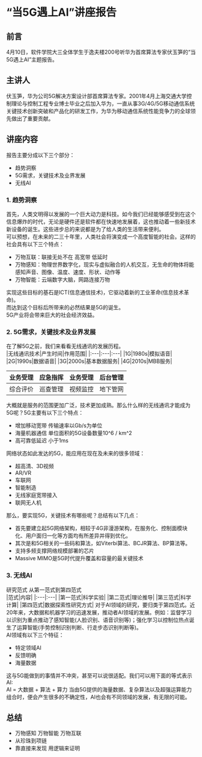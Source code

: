 # “当5G遇上AI”讲座报告
## 前言
4月10日，软件学院大三全体学生于逸夫楼200号听华为首席算法专家伏玉笋的“当5G遇上AI”主题报告。
## 主讲人
伏玉笋，华为公司5G解决方案设计部首席算法专家。2001年4月上海交通大学控制理论与控制工程专业博士毕业之后加入华为，一直从事3G/4G/5G移动通信系统关键技术创新突破和产品化的研发工作，为华为移动通信系统性能竞争力的全球领先做出了重要贡献。
## 讲座内容
报告主要分成以下三个部分：
* 趋势洞察
* 5G需求，关键技术及业界发展
* 无线AI
### 1.  趋势洞察
首先，人类文明得以发展的一个巨大动力是科技。如今我们已经能够感受到在这个信息爆炸的时代，无论是硬件还是软件都在快速地发展着，这也推动着一些新技术新设备的诞生。这些进步总的来说都是为了给人类的生活带来便利。  
可以预想，在未来的二三十年里，人类社会将演变成一个高度智能的社会。这样的社会具有以下三个特点：
* 万物互联：联接无处不在 高宽带 低延时
* 万物感知：物理世界数字化，现实与虚拟融合的人机交互，无生命的物体将能感知声音、图像、温度、速度、形状、动作等
* 万物智能：云端数字大脑，网路连接万物

实现这些目标的基石是ICT(信息通信技术)，它驱动着新的工业革命(信息技术革命)。  
而达到这个目标后所带来的必然结果是5G的诞生。  
5G产业将会带来巨大的社会经济效益。
### 2.  5G需求，关键技术及业界发展
在了解5G之前，我们来看看无线通讯的发展历程。  
|无线通讯技术|产生时间|作用范围|
|:---|:---|:---|
|1G|1980s|模拟语音|
|2G|1990s|数据语音|
|3G|2000s|基本数据服务|
|4G|2010s|MBB服务|  

| 业务受理            | 应急指挥      |  业务受理   | 后台管理   | 
|---------------:|---------:|-----:|----:|
| 综合评价  | 巡查管理     | 视频监控      | 地下管网  |

大概就是服务的范围更加广泛，技术更加成熟。那么什么样的无线通讯才能成为5G呢？5G主要有以下三个特点：
* 增加移动宽带 传输速率以Gb/s为单位
* 海量机器通信 单位面积的5G设备数量10^6 / km^2
* 高可靠低延迟 小于1ms  

网络状态如此发达的5G，能应用在现在及未来的很多领域：
* 超高清、3D视频
* AR/VR
* 车联网
* 智能制造
* 无线家庭宽带接入
* 联网无人机

那么，要实现5G，关键技术有哪些呢？总结有以下几点：
* 首先要建立起5G网络架构，相较于4G非漫游架构，在服务化、控制面模块化、用户面归一化等方面均有所差异并得到优化。
* 其次是和5G相关的一些码和算法，如Viterbi算法、BCJR算法、BP算法等。
* 支持多频支撑网络规模部署的芯片
* Massive MIMO是5G时代提升覆盖和容量的最关键技术
### 3.  无线AI
研究范式 从第一范式到第四范式  
|范式|内容|
|:---|:---|
|第一范式|科学实验|
|第二范式|理论推导|
|第三范式|科学计算|
|第四范式|数据探索性研究方式|
对于AI领域的研究，要归类于第四范式。近20年来，大数据和机器学习的迅速发展，推动者AI领域的发展。例如：监督学习以识别为重点推动了感知智能(人脸识别、语音识别等)；强化学习以控制位热点诞生了运算智能(手势控制识别判断、行走步态识别判断等)。  
AI领域有以下三个特征：
* 特定领域AI
* 反馈明确
* 海量数据

这与5G能做到的事情并不冲突，甚至可以说很适配。我们可以用下面的等式表示AI:  
AI = 大数据 + 算法 + 算力
当由5G提供的海量数据、复杂算法以及超强运算能力组合时，便会产生很多的不确定性，AI也会有不同领域的发展，有无限的可能。

## 总结
* 万物感知 万物智能 万物互联 
* 从珍珠到项链
* 靠直接来发现 用逻辑来证明
